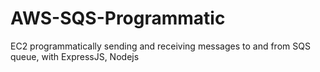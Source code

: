 # AWS-SQS-Programmatic
EC2 programmatically sending and receiving messages to and from SQS queue, with ExpressJS, Nodejs
